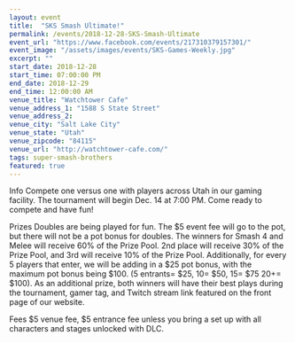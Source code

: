 ```yaml
---
layout: event
title:  "SKS Smash Ultimate!"
permalink: /events/2018-12-28-SKS-Smash-Ultimate
event_url: "https://www.facebook.com/events/217310379157301/"
event_image: "/assets/images/events/SKS-Games-Weekly.jpg"
excerpt: ""
start_date: 2018-12-28
start_time: 07:00:00 PM
end_date: 2018-12-29
end_time: 12:00:00 AM
venue_title: "Watchtower Cafe"
venue_address_1: "1588 S State Street"
venue_address_2: 
venue_city: "Salt Lake City"
venue_state: "Utah"
venue_zipcode: "84115"
venue_url: "http://watchtower-cafe.com/"
tags: super-smash-brothers
featured: true
---
```


Info Compete one versus one with players across Utah in our gaming facility. The tournament will begin Dec. 14 at 7:00 PM. Come ready to compete and have fun!

Prizes Doubles are being played for fun. The $5 event fee will go to the pot, but there will not be a pot bonus for doubles. The winners for Smash 4 and Melee will receive 60% of the Prize Pool. 2nd place will receive 30% of the Prize Pool, and 3rd will receive 10% of the Prize Pool. Additionally, for every 5 players that enter, we will be adding in a $25 pot bonus, with the maximum pot bonus being $100. (5 entrants= $25, 10= $50, 15= $75 20+= $100). As an additional prize, both winners will have their best plays during the tournament, gamer tag, and Twitch stream link featured on the front page of our website.

Fees $5 venue fee, $5 entrance fee unless you bring a set up with all characters and stages unlocked with DLC.
